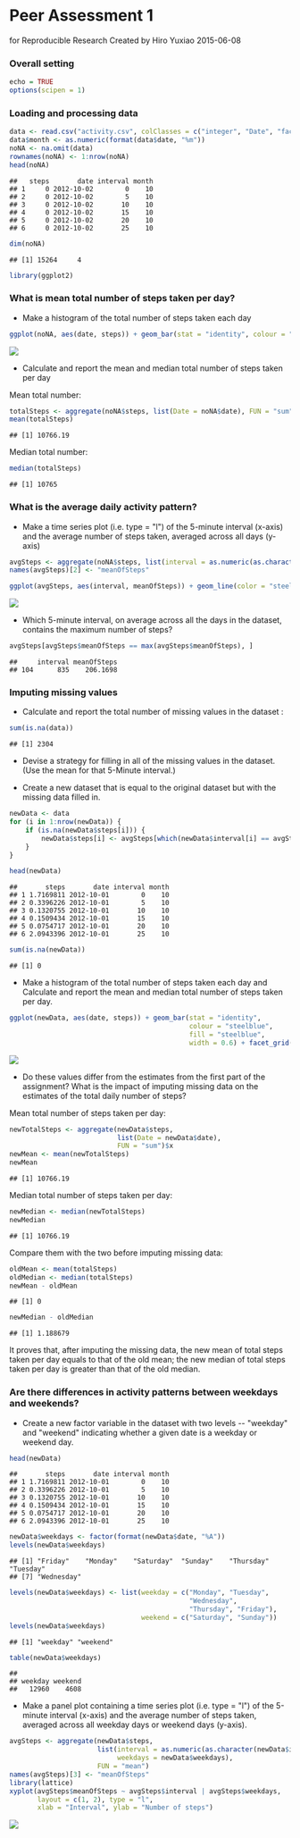 Peer Assessment 1
=================
for Reproducible Research
Created by Hiro Yuxiao 2015-06-08

### Overall setting

```r
echo = TRUE  
options(scipen = 1)  
```

### Loading and processing data

```r
data <- read.csv("activity.csv", colClasses = c("integer", "Date", "factor"))
data$month <- as.numeric(format(data$date, "%m"))
noNA <- na.omit(data)
rownames(noNA) <- 1:nrow(noNA)
head(noNA)
```

```
##   steps       date interval month
## 1     0 2012-10-02        0    10
## 2     0 2012-10-02        5    10
## 3     0 2012-10-02       10    10
## 4     0 2012-10-02       15    10
## 5     0 2012-10-02       20    10
## 6     0 2012-10-02       25    10
```

```r
dim(noNA)
```

```
## [1] 15264     4
```

```r
library(ggplot2)
```

### What is mean total number of steps taken per day?

* Make a histogram of the total number of steps taken each day

```r
ggplot(noNA, aes(date, steps)) + geom_bar(stat = "identity", colour = "steelblue", fill = "steelblue", width = 0.6) + facet_grid(. ~ month, scales = "free") + labs(title = "Total Number of Steps Taken Each Day", x = "Date", y = "Total number of steps")
```

![](PA1_template_files/figure-html/unnamed-chunk-3-1.png) 

* Calculate and report the mean and median total number of steps taken per day

Mean total number:

```r
totalSteps <- aggregate(noNA$steps, list(Date = noNA$date), FUN = "sum")$x
mean(totalSteps)
```

```
## [1] 10766.19
```
Median total number:

```r
median(totalSteps)
```

```
## [1] 10765
```

### What is the average daily activity pattern?

* Make a time series plot (i.e. type = "l") of the 5-minute interval (x-axis) and the average number of steps taken, averaged across all days (y-axis)


```r
avgSteps <- aggregate(noNA$steps, list(interval = as.numeric(as.character(noNA$interval))), FUN = "mean")
names(avgSteps)[2] <- "meanOfSteps"

ggplot(avgSteps, aes(interval, meanOfSteps)) + geom_line(color = "steelblue", size = 0.6) + labs(title = "Time Series Plot of the 5-minute Interval", x = "5-minute intervals", y = "Average Number of Steps Taken")
```

![](PA1_template_files/figure-html/unnamed-chunk-6-1.png) 

* Which 5-minute interval, on average across all the days in the dataset, contains the maximum number of steps?


```r
avgSteps[avgSteps$meanOfSteps == max(avgSteps$meanOfSteps), ]
```

```
##     interval meanOfSteps
## 104      835    206.1698
```

### Imputing missing values
* Calculate and report the total number of missing values in the dataset :


```r
sum(is.na(data))
```

```
## [1] 2304
```

* Devise a strategy for filling in all of the missing values in the dataset. (Use the mean for that 5-Minute interval.)

* Create a new dataset that is equal to the original dataset but with the missing data filled in.


```r
newData <- data 
for (i in 1:nrow(newData)) {
    if (is.na(newData$steps[i])) {
        newData$steps[i] <- avgSteps[which(newData$interval[i] == avgSteps$interval), ]$meanOfSteps
    }
}

head(newData)
```

```
##       steps       date interval month
## 1 1.7169811 2012-10-01        0    10
## 2 0.3396226 2012-10-01        5    10
## 3 0.1320755 2012-10-01       10    10
## 4 0.1509434 2012-10-01       15    10
## 5 0.0754717 2012-10-01       20    10
## 6 2.0943396 2012-10-01       25    10
```

```r
sum(is.na(newData))
```

```
## [1] 0
```

* Make a histogram of the total number of steps taken each day and Calculate and report the mean and median total number of steps taken per day. 


```r
ggplot(newData, aes(date, steps)) + geom_bar(stat = "identity",
                                             colour = "steelblue",
                                             fill = "steelblue",
                                             width = 0.6) + facet_grid(. ~ month, scales = "free") + labs(title = "Total Number of Steps Taken Each Day (no missing data)", x = "Date", y = "Total number of steps")
```

![](PA1_template_files/figure-html/unnamed-chunk-10-1.png) 

* Do these values differ from the estimates from the first part of the assignment? What is the impact of imputing missing data on the estimates of the total daily number of steps?

Mean total number of steps taken per day:

```r
newTotalSteps <- aggregate(newData$steps, 
                           list(Date = newData$date), 
                           FUN = "sum")$x
newMean <- mean(newTotalSteps)
newMean
```

```
## [1] 10766.19
```
Median total number of steps taken per day:

```r
newMedian <- median(newTotalSteps)
newMedian
```

```
## [1] 10766.19
```
Compare them with the two before imputing missing data:

```r
oldMean <- mean(totalSteps)
oldMedian <- median(totalSteps)
newMean - oldMean
```

```
## [1] 0
```

```r
newMedian - oldMedian
```

```
## [1] 1.188679
```
It proves that, after imputing the missing data, the new mean of total steps taken per day equals to that of the old mean; the new median of total steps taken per day is greater than that of the old median.

### Are there differences in activity patterns between weekdays and weekends?

* Create a new factor variable in the dataset with two levels -- "weekday" and "weekend" indicating whether a given date is a weekday or weekend day.


```r
head(newData)
```

```
##       steps       date interval month
## 1 1.7169811 2012-10-01        0    10
## 2 0.3396226 2012-10-01        5    10
## 3 0.1320755 2012-10-01       10    10
## 4 0.1509434 2012-10-01       15    10
## 5 0.0754717 2012-10-01       20    10
## 6 2.0943396 2012-10-01       25    10
```

```r
newData$weekdays <- factor(format(newData$date, "%A"))
levels(newData$weekdays)
```

```
## [1] "Friday"    "Monday"    "Saturday"  "Sunday"    "Thursday"  "Tuesday"  
## [7] "Wednesday"
```

```r
levels(newData$weekdays) <- list(weekday = c("Monday", "Tuesday",
                                             "Wednesday", 
                                             "Thursday", "Friday"),
                                 weekend = c("Saturday", "Sunday"))
levels(newData$weekdays)
```

```
## [1] "weekday" "weekend"
```

```r
table(newData$weekdays)
```

```
## 
## weekday weekend 
##   12960    4608
```

* Make a panel plot containing a time series plot (i.e. type = "l") of the 5-minute interval (x-axis) and the average number of steps taken, averaged across all weekday days or weekend days (y-axis).


```r
avgSteps <- aggregate(newData$steps, 
                      list(interval = as.numeric(as.character(newData$interval)), 
                           weekdays = newData$weekdays),
                      FUN = "mean")
names(avgSteps)[3] <- "meanOfSteps"
library(lattice)
xyplot(avgSteps$meanOfSteps ~ avgSteps$interval | avgSteps$weekdays, 
       layout = c(1, 2), type = "l", 
       xlab = "Interval", ylab = "Number of steps")
```

![](PA1_template_files/figure-html/unnamed-chunk-15-1.png) 
